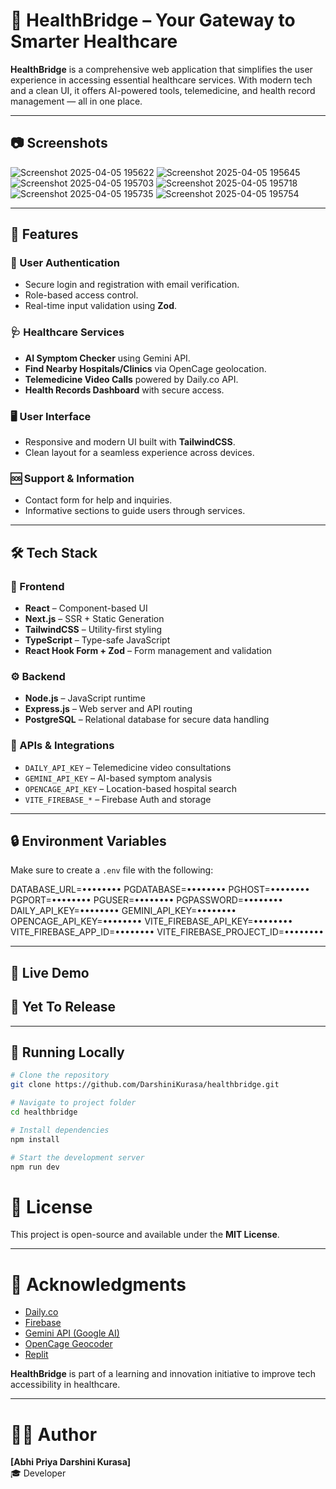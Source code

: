 # 🌉 HealthBridge – Your Gateway to Smarter Healthcare

**HealthBridge** is a comprehensive web application that simplifies the user experience in accessing essential healthcare services. With modern tech and a clean UI, it offers AI-powered tools, telemedicine, and health record management — all in one place.

---
## 📷 Screenshots

![Screenshot 2025-04-05 195622](https://github.com/user-attachments/assets/2d7bc40f-abb7-4972-b81f-cae378ade886)
![Screenshot 2025-04-05 195645](https://github.com/user-attachments/assets/1c46412b-5b7a-4a66-ae6f-625cd4716586)
![Screenshot 2025-04-05 195703](https://github.com/user-attachments/assets/4d38e75b-48b7-4afa-93ee-63d49905ece5)
![Screenshot 2025-04-05 195718](https://github.com/user-attachments/assets/2195eee2-2af8-4143-928a-c2079c1456d6)
![Screenshot 2025-04-05 195735](https://github.com/user-attachments/assets/33fe543d-399d-41a8-9755-75e50739f6ae)
![Screenshot 2025-04-05 195754](https://github.com/user-attachments/assets/3db9aeac-f01f-4415-a5d8-88054342669c)

---
## 📌 Features

### 🔐 User Authentication
- Secure login and registration with email verification.
- Role-based access control.
- Real-time input validation using **Zod**.

### 🩺 Healthcare Services
- **AI Symptom Checker** using Gemini API.
- **Find Nearby Hospitals/Clinics** via OpenCage geolocation.
- **Telemedicine Video Calls** powered by Daily.co API.
- **Health Records Dashboard** with secure access.

### 🖥️ User Interface
- Responsive and modern UI built with **TailwindCSS**.
- Clean layout for a seamless experience across devices.

### 🆘 Support & Information
- Contact form for help and inquiries.
- Informative sections to guide users through services.

---

## 🛠️ Tech Stack

### 🧩 Frontend
- **React** – Component-based UI
- **Next.js** – SSR + Static Generation
- **TailwindCSS** – Utility-first styling
- **TypeScript** – Type-safe JavaScript
- **React Hook Form + Zod** – Form management and validation

### ⚙️ Backend
- **Node.js** – JavaScript runtime
- **Express.js** – Web server and API routing
- **PostgreSQL** – Relational database for secure data handling

### 🔗 APIs & Integrations
- `DAILY_API_KEY` – Telemedicine video consultations
- `GEMINI_API_KEY` – AI-based symptom analysis
- `OPENCAGE_API_KEY` – Location-based hospital search
- `VITE_FIREBASE_*` – Firebase Auth and storage

---

## 🔒 Environment Variables

Make sure to create a `.env` file with the following:

DATABASE_URL=•••••••• PGDATABASE=•••••••• PGHOST=•••••••• PGPORT=•••••••• PGUSER=•••••••• PGPASSWORD=•••••••• DAILY_API_KEY=•••••••• GEMINI_API_KEY=•••••••• OPENCAGE_API_KEY=•••••••• VITE_FIREBASE_API_KEY=•••••••• VITE_FIREBASE_APP_ID=•••••••• VITE_FIREBASE_PROJECT_ID=••••••••


---



## 🚀 Live Demo

## 🔗 Yet To Release

---

## 🧪 Running Locally

```bash
# Clone the repository
git clone https://github.com/DarshiniKurasa/healthbridge.git

# Navigate to project folder
cd healthbridge

# Install dependencies
npm install

# Start the development server
npm run dev
```
# 📄 License

This project is open-source and available under the **MIT License**.

---

# 🙌 Acknowledgments

- [Daily.co](https://www.daily.co/)
- [Firebase](https://firebase.google.com/)
- [Gemini API (Google AI)](https://ai.google.dev/)
- [OpenCage Geocoder](https://opencagedata.com/)
- [Replit](https://replit.com/)

**HealthBridge** is part of a learning and innovation initiative to improve tech accessibility in healthcare.

---

# 👩‍💻 Author

**[Abhi Priya Darshini Kurasa]**  
🎓 Developer 

